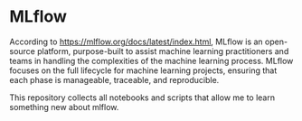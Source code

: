 
# MLflow

According to https://mlflow.org/docs/latest/index.html, MLflow is an open-source platform, purpose-built to assist machine learning practitioners and teams in handling the complexities of the machine learning process. MLflow focuses on the full lifecycle for machine learning projects, ensuring that each phase is manageable, traceable, and reproducible.

This repository collects all notebooks and scripts that allow me to learn something new about mlflow.